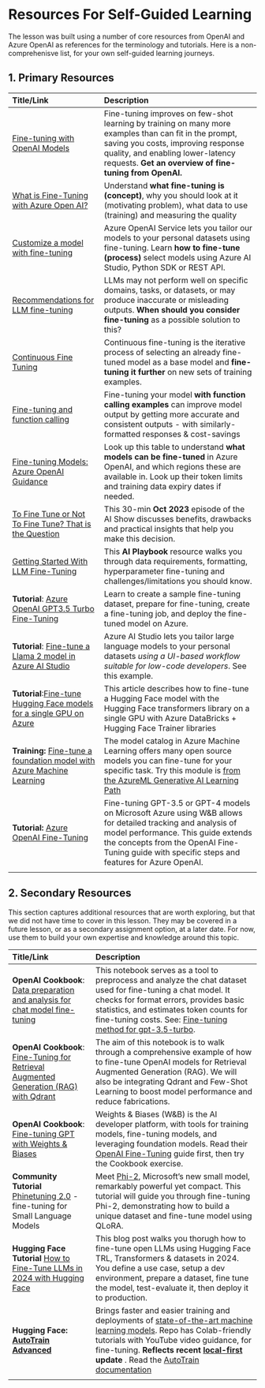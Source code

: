 # Resources For Self-Guided Learning

The lesson was built using a number of core resources from OpenAI and Azure OpenAI as references for the terminology and tutorials. Here is a non-comprehenisve list, for your own self-guided learning journeys.

## 1. Primary Resources

| Title/Link | Description |
|:---|:---|
| [Fine-tuning with OpenAI Models](https://platform.openai.com/docs/guides/fine-tuning) | Fine-tuning improves on few-shot learning by training on many more examples than can fit in the prompt, saving you costs, improving response quality, and enabling lower-latency requests. **Get an overview of fine-tuning from OpenAI.**|
|  [What is Fine-Tuning with Azure Open AI?](https://learn.microsoft.com/azure/ai-services/openai/concepts/fine-tuning-considerations#what-is-fine-tuning-with-azure-openai) | Understand **what fine-tuning is (concept)**, why you should look at it (motivating problem), what data to use (training) and measuring the quality |
| [Customize a model with fine-tuning](https://learn.microsoft.com/azure/ai-services/openai/how-to/fine-tuning?tabs=turbo%2Cpython&pivots=programming-language-studio#continuous-fine-tuning)| Azure OpenAI Service lets you tailor our models to your personal datasets using fine-tuning. Learn **how to fine-tune (process)** select models using Azure AI Studio, Python SDK or REST API.|
| [Recommendations for LLM fine-tuning](https://learn.microsoft.com/ai/playbook/technology-guidance/generative-ai/working-with-llms/fine-tuning-recommend) |LLMs may not perform well on specific domains, tasks, or datasets, or may produce inaccurate or misleading outputs. **When should you consider fine-tuning** as a possible solution to this? |
| [Continuous Fine Tuning](https://learn.microsoft.com/azure/ai-services/openai/how-to/fine-tuning?tabs=turbo%2Cpython&pivots=programming-language-studio#continuous-fine-tuning) | Continuous fine-tuning is the iterative process of selecting an already fine-tuned model as a base model and **fine-tuning it further** on new sets of training examples.|
| [Fine-tuning and function calling](https://learn.microsoft.com/azure/ai-services/openai/how-to/fine-tuning-functions) | Fine-tuning your model **with function calling examples** can improve model output by getting more accurate and consistent outputs - with similarly-formatted responses & cost-savings|
| [Fine-tuning Models: Azure OpenAI Guidance](https://learn.microsoft.com/azure/ai-services/openai/concepts/models#fine-tuning-models) | Look up this table to understand **what models can be fine-tuned** in Azure OpenAI, and which regions these are available in. Look up their token limits and training data expiry dates if needed. |
| [To Fine Tune or Not To Fine Tune? That is the Question](https://learn.microsoft.com/shows/ai-show/to-fine-tune-or-not-fine-tune-that-is-the-question) | This 30-min  **Oct 2023** episode of the AI Show discusses benefits, drawbacks and practical insights that help you make this decision. |
| [Getting Started With LLM Fine-Tuning](https://learn.microsoft.com/ai/playbook/technology-guidance/generative-ai/working-with-llms/fine-tuning) | This **AI Playbook** resource walks you through data requirements, formatting, hyperparameter fine-tuning and challenges/limitations you should know.|
| **Tutorial**: [Azure OpenAI GPT3.5 Turbo Fine-Tuning](https://learn.microsoft.com/azure/ai-services/openai/tutorials/fine-tune?tabs=python%2Ccommand-line) | Learn to create a sample fine-tuning dataset, prepare for fine-tuning, create a fine-tuning job, and deploy the fine-tuned model on Azure.|
| **Tutorial**: [Fine-tune a Llama 2 model in Azure AI Studio](https://learn.microsoft.com/azure/ai-studio/how-to/fine-tune-model-llama) | Azure AI Studio lets you tailor large language models to your personal datasets _using a UI-based workflow suitable for low-code developers_. See this example.|
|  **Tutorial**:[Fine-tune Hugging Face models for a single GPU on Azure](https://learn.microsoft.com/azure/databricks/machine-learning/train-model/huggingface/fine-tune-model) |This article describes how to fine-tune a Hugging Face model with the Hugging Face transformers library on a single GPU with Azure DataBricks + Hugging Face Trainer libraries |
| **Training:** [Fine-tune a foundation model with Azure Machine Learning](https://learn.microsoft.com/en-us/training/modules/finetune-foundation-model-with-azure-machine-learning/) | The model catalog in Azure Machine Learning offers many open source models you can fine-tune for your specific task. Try this module is [from the AzureML Generative AI Learning Path](https://learn.microsoft.com/en-us/training/paths/work-with-generative-models-azure-machine-learning/)|
**Tutorial:** [Azure OpenAI Fine-Tuning](https://docs.wandb.ai/guides/integrations/azure-openai-fine-tuning) |Fine-tuning GPT-3.5 or GPT-4 models on Microsoft Azure using W&B allows for detailed tracking and analysis of model performance. This guide extends the concepts from the OpenAI Fine-Tuning guide with specific steps and features for Azure OpenAI.|
| | |


## 2. Secondary Resources

This section captures additional resources that are worth exploring, but that we did not have time to cover in this lesson. They may be covered in a future lesson, or as a secondary assignment option, at a later date. For now, use them to build your own expertise and knowledge around this topic.

| Title/Link | Description |
|:---|:---|
| **OpenAI Cookbook**: [Data preparation and analysis for chat model fine-tuning](https://cookbook.openai.com/examples/chat_finetuning_data_prep)|This notebook serves as a tool to preprocess and analyze the chat dataset used for fine-tuning a chat model. It checks for format errors, provides basic statistics, and estimates token counts for fine-tuning costs. See: [Fine-tuning method for gpt-3.5-turbo](https://platform.openai.com/docs/guides/fine-tuning). |
| **OpenAI Cookbook**: [Fine-Tuning for Retrieval Augmented Generation (RAG) with Qdrant](https://cookbook.openai.com/examples/fine-tuned_qa/ft_retrieval_augmented_generation_qdrant)|The aim of this notebook is to walk through a comprehensive example of how to fine-tune OpenAI models for Retrieval Augmented Generation (RAG). We will also be integrating Qdrant and Few-Shot Learning to boost model performance and reduce fabrications. |
| **OpenAI Cookbook**: [Fine-tuning GPT with Weights & Biases](https://cookbook.openai.com/examples/third_party/gpt_finetuning_with_wandb) |Weights & Biases (W&B) is the AI developer platform, with tools for training models, fine-tuning models, and leveraging foundation models. Read their [OpenAI Fine-Tuning](https://docs.wandb.ai/guides/integrations/openai) guide first, then try the Cookbook exercise. |
| **Community Tutorial** [Phinetuning 2.0](https://huggingface.co/blog/g-ronimo/phinetuning) - fine-tuning for Small Language Models| Meet [Phi-2](https://www.microsoft.com/en-us/research/blog/phi-2-the-surprising-power-of-small-language-models/), Microsoft’s new small model, remarkably powerful yet compact. This tutorial will guide you through fine-tuning Phi-2, demonstrating how to build a unique dataset and fine-tune model using QLoRA.|
| **Hugging Face Tutorial** [How to Fine-Tune LLMs in 2024 with Hugging Face](https://www.philschmid.de/fine-tune-llms-in-2024-with-trl)|This blog post walks you thorugh how to fine-tune open LLMs using Hugging Face TRL, Transformers & datasets in 2024. You define a use case, setup a dev environment, prepare a dataset, fine tune the model, test-evaluate it, then deploy it to production.|
| **Hugging Face: [AutoTrain Advanced](https://github.com/huggingface/autotrain-advanced)** | Brings faster and easier training and deployments of [state-of-the-art machine learning models](https://twitter.com/abhi1thakur/status/1755167674894557291). Repo has Colab-friendly tutorials with YouTube video guidance, for fine-tuning. **Reflects recent [local-first](https://twitter.com/abhi1thakur/status/1750828141805777057) update** . Read the [AutoTrain documentation](https://huggingface.co/autotrain)|
| | |